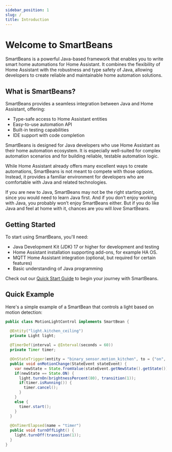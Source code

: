 ```yaml
---
sidebar_position: 1
slug: /
title: Introduction
---
```


# Welcome to SmartBeans

SmartBeans is a powerful Java-based framework that enables you to write smart home automations for Home Assistant. It
combines the flexibility of Home Assistant with the robustness and type safety of Java, allowing developers to create
reliable and maintainable home automation solutions.

## What is SmartBeans?

SmartBeans provides a seamless integration between Java and Home Assistant, offering:

- Type-safe access to Home Assistant entities
- Easy-to-use automation API
- Built-in testing capabilities
- IDE support with code completion

SmartBeans is designed for Java developers who use Home Assistant as their home automation ecosystem. It is especially 
well-suited for complex automation scenarios and for building reliable, testable automation logic.  

While Home Assistant already offers many excellent ways to create automations, SmartBeans is not meant to compete with 
those options. Instead, it provides a familiar environment for developers who are comfortable with Java and related 
technologies.  

If you are new to Java, SmartBeans may not be the right starting point, since you would need to learn Java first. And if 
you don’t enjoy working with Java, you probably won’t enjoy SmartBeans either. But if you do like Java and feel at home 
with it, chances are you will *love* SmartBeans.

## Getting Started

To start using SmartBeans, you'll need:

- Java Development Kit (JDK) 17 or higher for development and testing
- Home Assistant installation supporting add-ons, for example HA OS.
- MQTT Home Assistant integration (optional, but required for certain features)
- Basic understanding of Java programming

Check out our [Quick Start Guide](getting-started) to begin your journey with SmartBeans.

## Quick Example

Here's a simple example of a SmartBean that controls a light based on motion detection:

````java
public class MotionLightControl implements SmartBean {

  @Entity("light.kitchen_ceiling")
  private Light light;
  
  @TimerDef(interval = @Interval(seconds = 60))
  private Timer timer;

  @OnStateTrigger(entity = "binary_sensor.motion_kitchen", to = {"on", "off"})
  public void onMotionChange(StateEvent stateEvent) {
    var newState = State.fromValue(stateEvent.getNewState().getState());
    if(newState == State.ON) {
      light.turnOn(brightnessPercent(80), transition(1));
      if(timer.isRunning()) {
        timer.cancel();
      }
    }
    else {
      timer.start();
    }
  }
  
  @OnTimerElapsed(name = "timer")
  public void turnOffLight() {
    light.turnOff(transition(1));
  }
}
````

